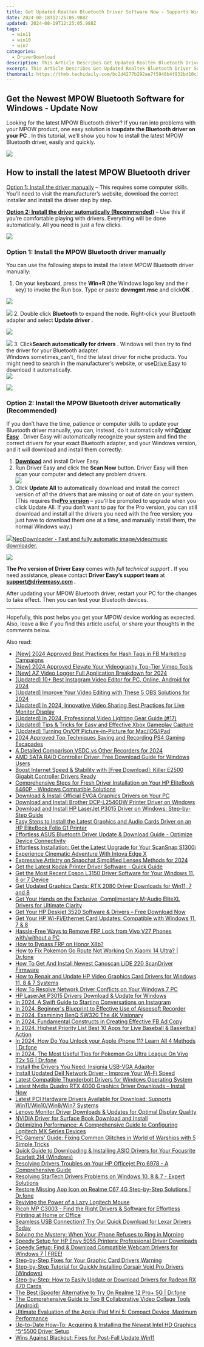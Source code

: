 ```yaml
---
title: Get Updated Realtek Bluetooth Driver Software Now - Supports Windows 11/10 Systems
date: 2024-08-18T12:25:05.988Z
updated: 2024-08-19T12:25:05.988Z
tags:
  - win11
  - win10
  - win7
categories:
  - DriverDownload
description: This Article Describes Get Updated Realtek Bluetooth Driver Software Now - Supports Windows 11/10 Systems
excerpt: This Article Describes Get Updated Realtek Bluetooth Driver Software Now - Supports Windows 11/10 Systems
thumbnail: https://thmb.techidaily.com/bc2d4277b292ae7f5948b4f932bd10c3a9f77d53f80591ecadf09ffda8a120cc.jpg
---
```


## Get the Newest MPOW Bluetooth Software for Windows - Update Now

Looking for the latest MPOW Bluetooth driver? If you ran into problems with your MPOW product, one easy solution is to**update the Bluetooth driver on your PC** . In this tutorial, we’ll show you how to install the latest MPOW Bluetooth driver, easily and quickly.

<!-- affiliate ads begin -->
<a href="https://shop.mondly.com/affiliate.php?ACCOUNT=ATISTUDI&AFFILIATE=108875&PATH=https%3A%2F%2Fwww.mondly.com%3FAFFILIATE%3D108875%26RESOURCE%3D%2BBusiness%2B970x90%2B"><img src="https://secure.avangate.com/images/merchant/69c418c33ec2e1a4267fa9bb77fa1428/business-970x90.gif" border="0"></a>
<!-- affiliate ads end -->
## How to install the latest MPOW Bluetooth driver

[Option 1: Install the driver manually](https://tools.techidaily.com/drivereasy/download/) – This requires some computer skills. You’ll need to visit the manufacturer’s website, download the correct installer and install the driver step by step.

[**Option 2: Install the driver automatically (Recommended)**](https://www.drivereasy.com/knowledge/mpow-bluetooth-driver-download-update-windows-10-8-7/#option2) – Use this if you’re comfortable playing with drivers. Everything will be done automatically. All you need is just a few clicks.

<!-- affiliate ads begin -->
<a href="https://secure.2checkout.com/order/checkout.php?PRODS=3727260&QTY=1&AFFILIATE=108875&CART=1"><img src="http://www.aiseesoft.com/avangate/30p/banner.jpg" border="0"></a>
<!-- affiliate ads end -->
### Option 1: Install the MPOW Bluetooth driver manually

 You can use the following steps to install the latest MPOW Bluetooth driver manually:

1. On your keyboard, press the **Win+R** (the Windows logo key and the r key) to invoke the Run box. Type or paste **devmgmt.msc** and click**OK** .  
<!-- affiliate ads begin -->
<a href="https://estore.macxdvd.com/order/checkout.php?PRODS=4526659&QTY=1&AFFILIATE=108875&CART=1"><img src="https://www.macxdvd.com/affiliate/new-banner/vcp-500x500.jpg" border="0"></a>
<!-- affiliate ads end -->
![](https://images.drivereasy.com/wp-content/uploads/2020/12/devmgmt-msc-ok.jpg)
2. Double click **Bluetooth**  to expand the node. Right-click your Bluetooth adapter and select **Update driver** .  
<!-- affiliate ads begin -->
<a href="https://shop.manycam.com/order/checkout.php?PRODS=17728032&QTY=1&AFFILIATE=108875&CART=1"><img src="https://secure.avangate.com/images/merchant/8230bea7d54bcdf99cdfe85cb07313d5/mcaffbanner920x120.png" border="0"></a>
<!-- affiliate ads end -->
![](https://images.drivereasy.com/wp-content/uploads/2021/03/mpow-manually-0.jpg)
3. Click**Search automatically for drivers** . Windows will then try to find the driver for your Bluetooth adapter.  
 Windows sometimes_can’t_ find the latest driver for niche products. You might need to search in the manufacturer’s website, or use[Drive Easy](https://tools.techidaily.com/drivereasy/download/) to download it automatically.  
![](https://images.drivereasy.com/wp-content/uploads/2021/03/mpow-manually-1.jpg)

<!-- affiliate ads begin -->
<a href="https://store.massmailsoftware.com/order/checkout.php?PRODS=2069351&QTY=1&AFFILIATE=108875&CART=1"><img src="https://secure.avangate.com/images/merchant/dc87c13749315c7217cdc4ac692e704c/banera_for_partners-24_%282%29.jpg" border="0"></a>
<!-- affiliate ads end -->
### Option 2: Install the MPOW Bluetooth driver automatically (Recommended)

 If you don’t have the time, patience or computer skills to update your Bluetooth driver manually, you can, instead, do it automatically with[**Driver Easy**](https://tools.techidaily.com/drivereasy/download/) . Driver Easy will automatically recognize your system and find the correct drivers for your exact Bluetooth adapter, and your Windows version, and it will download and install them correctly:

1. **[Download](https://tools.techidaily.com/drivereasy/download/)**  and install Driver Easy.
2. Run Driver Easy and click the **Scan Now** button. Driver Easy will then scan your computer and detect any problem drivers.  
![](https://images.drivereasy.com/wp-content/uploads/2020/11/Scan-now-1.jpg)
3. Click **Update All** to automatically download and install the correct version of _all_ the drivers that are missing or out of date on your system.  
 (This requires the[**Pro version**](https://tools.techidaily.com/drivereasy/download/) – you’ll be prompted to upgrade when you click Update All. If you don’t want to pay for the Pro version, you can still download and install all the drivers you need with the free version; you just have to download them one at a time, and manually install them, the normal Windows way.)  
<!-- affiliate ads begin -->
<a href="https://secure.2checkout.com/order/checkout.php?PRODS=4559731&QTY=1&AFFILIATE=108875&CART=1"><img src="http://www.neowise.com/images/nd-ss-w200.jpg" border="0">NeoDownloader - Fast and fully automatic image/video/music downloader. </a>
<!-- affiliate ads end -->
![](https://images.drivereasy.com/wp-content/uploads/2021/03/mpow-de.jpg)

**The Pro version of Driver Easy** comes with _full technical support_ . If you need assistance, please contact **Driver Easy’s support team** at **[support@drivereasy.com](https://tools.techidaily.com/drivereasy/download/) .**

 After updating your MPOW Bluetooth driver, restart your PC for the changes to take effect. Then you can test your Bluetooth devices.

---

 Hopefully, this post helps you get your MPOW device working as expected. Also, leave a like if you find this article useful, or share your thoughts in the comments below.

<ins class="adsbygoogle"
     style="display:block"
     data-ad-format="autorelaxed"
     data-ad-client="ca-pub-7571918770474297"
     data-ad-slot="1223367746"></ins>



<ins class="adsbygoogle"
     style="display:block"
     data-ad-client="ca-pub-7571918770474297"
     data-ad-slot="8358498916"
     data-ad-format="auto"
     data-full-width-responsive="true"></ins>

<span class="atpl-alsoreadstyle">Also read:</span>
<div><ul>
<li><a href="https://facebook-video-recording.techidaily.com/new-2024-approved-best-practices-for-hash-tags-in-fb-marketing-campaigns/"><u>[New] 2024 Approved  Best Practices for Hash Tags in FB Marketing Campaigns</u></a></li>
<li><a href="https://vimeo-videos.techidaily.com/new-2024-approved-elevate-your-videography-top-tier-vimeo-tools/"><u>[New] 2024 Approved  Elevate Your Videography  Top-Tier Vimeo Tools</u></a></li>
<li><a href="https://screen-mirroring-recording.techidaily.com/new-az-video-logger-full-application-breakdown-for-2024/"><u>[New] AZ Video Logger  Full Application Breakdown for 2024</u></a></li>
<li><a href="https://instagram-video-recordings.techidaily.com/updated-10plus-best-instagram-video-editor-for-pc-online-android-for-2024/"><u>[Updated] 10+ Best Instagram Video Editor for PC, Online, Android for 2024</u></a></li>
<li><a href="https://digital-screen-recording.techidaily.com/updated-improve-your-video-editing-with-these-5-obs-solutions-for-2024/"><u>[Updated] Improve Your Video Editing with These 5 OBS Solutions for 2024</u></a></li>
<li><a href="https://facebook-videos.techidaily.com/updated-in-2024-innovative-video-sharing-best-practices-for-live-monitor-display/"><u>[Updated] In 2024, Innovative Video Sharing  Best Practices for Live Monitor Display</u></a></li>
<li><a href="https://youtube-docs.techidaily.com/ed-in-2024-professional-video-lighting-gear-guide-17/"><u>[Updated] In 2024, Professional Video Lighting Gear Guide (#17)</u></a></li>
<li><a href="https://screen-video-capture.techidaily.com/updated-tips-and-tricks-for-easy-and-effective-xbox-gameplay-capture/"><u>[Updated] Tips & Tricks for Easy and Effective Xbox Gameplay Capture</u></a></li>
<li><a href="https://some-skills.techidaily.com/updated-turning-onoff-picture-in-picture-for-maciosipad/"><u>[Updated] Turning On/Off Picture-in-Picture for Mac/iOS/iPad</u></a></li>
<li><a href="https://screen-recording.techidaily.com/2024-approved-top-techniques-saving-and-recording-ps4-gaming-escapades/"><u>2024 Approved  Top Techniques  Saving and Recording PS4 Gaming Escapades</u></a></li>
<li><a href="https://remote-screen-capture.techidaily.com/a-detailed-comparison-vsdc-vs-other-recorders-for-2024/"><u>A Detailed Comparison  VSDC vs Other Recorders for 2024</u></a></li>
<li><a href="https://win-amazing.techidaily.com/amd-sata-raid-controller-driver-free-download-guide-for-windows-users/"><u>AMD SATA RAID Controller Driver: Free Download Guide for Windows Users</u></a></li>
<li><a href="https://win-amazing.techidaily.com/boost-internet-speed-and-stability-with-free-download-killer-e2500-gigabit-controller-drivers-ready/"><u>Boost Internet Speed & Stability with [Free Download]: Killer E2500 Gigabit Controller Drivers Ready</u></a></li>
<li><a href="https://win-amazing.techidaily.com/comprehensive-steps-for-fresh-driver-installation-on-your-hp-elitebook-8460p-windows-compatible-solutions/"><u>Comprehensive Steps for Fresh Driver Installation on Your HP EliteBook 8460P - Windows Compatible Solutions</u></a></li>
<li><a href="https://win-amazing.techidaily.com/download-and-install-official-evga-graphics-drivers-on-your-pc/"><u>Download & Install Official EVGA Graphics Drivers on Your PC</u></a></li>
<li><a href="https://win-amazing.techidaily.com/download-and-install-brother-dcp-l2540dw-printer-driver-on-windows/"><u>Download and Install Brother DCP-L2540DW Printer Driver on Windows</u></a></li>
<li><a href="https://win-amazing.techidaily.com/download-and-install-hp-laserjet-p3015-driver-on-windows-step-by-step-guide/"><u>Download and Install HP LaserJet P3015 Driver on Windows: Step-by-Step Guide</u></a></li>
<li><a href="https://win-amazing.techidaily.com/easy-steps-to-install-the-latest-graphics-and-audio-cards-driver-on-an-hp-elitebook-folio-g1-printer/"><u>Easy Steps to Install the Latest Graphics and Audio Cards Driver on an HP EliteBook Folio G1 Printer</u></a></li>
<li><a href="https://win-amazing.techidaily.com/effortless-asus-bluetooth-driver-update-and-download-guide-optimize-device-connectivity/"><u>Effortless ASUS Bluetooth Driver Update & Download Guide - Optimize Device Connectivity</u></a></li>
<li><a href="https://win-amazing.techidaily.com/effortless-installation-get-the-latest-upgrade-for-your-scansnap-s1300i/"><u>Effortless Installation: Get the Latest Upgrade for Your ScanSnap S1300i</u></a></li>
<li><a href="https://extra-lessons.techidaily.com/experience-cinematic-adventure-with-intova-edge-x/"><u>Experience Cinematic Adventure With Intova Edge X</u></a></li>
<li><a href="https://snapchat-videos.techidaily.com/expressive-artistry-on-snapchat-simplified-lenses-methods-for-2024/"><u>Expressive Artistry on Snapchat  Simplified Lenses Methods for 2024</u></a></li>
<li><a href="https://win-amazing.techidaily.com/get-the-latest-kodak-printer-driver-software-quick-guide/"><u>Get the Latest Kodak Printer Driver Software - Quick Guide</u></a></li>
<li><a href="https://win-amazing.techidaily.com/get-the-most-recent-epson-l3150-driver-software-for-your-windows-11-8-or-7-device/"><u>Get the Most Recent Epson L3150 Driver Software for Your Windows 11, 8 or 7 Device</u></a></li>
<li><a href="https://win-amazing.techidaily.com/get-updated-graphics-cards-rtx-2080-driver-downloads-for-win11-7-and-8/"><u>Get Updated Graphics Cards: RTX 2080 Driver Downloads for Win11, 7 and 8</u></a></li>
<li><a href="https://win-amazing.techidaily.com/get-your-hands-on-the-exclusive-complimentary-m-audio-elitexl-drivers-for-ultimate-clarity/"><u>Get Your Hands on the Exclusive, Complimentary M-Audio EliteXL Drivers for Ultimate Clarity</u></a></li>
<li><a href="https://win-amazing.techidaily.com/get-your-hp-deskjet-3520-software-and-drivers-free-download-now/"><u>Get Your HP Deskjet 3520 Software & Drivers – Free Download Now</u></a></li>
<li><a href="https://win-amazing.techidaily.com/get-your-hp-wi-fiethernet-card-updates-compatible-with-windows-11-7-and-8/"><u>Get Your HP Wi-Fi/Ethernet Card Updates: Compatible with Windows 11, 7 & 8</u></a></li>
<li><a href="https://bypass-frp.techidaily.com/hassle-free-ways-to-remove-frp-lock-from-vivo-v27-phones-withwithout-a-pc-by-drfone-android/"><u>Hassle-Free Ways to Remove FRP Lock from Vivo V27 Phones with/without a PC</u></a></li>
<li><a href="https://bypass-frp.techidaily.com/how-to-bypass-frp-on-honor-x8b-by-drfone-android/"><u>How to Bypass FRP on Honor X8b?</u></a></li>
<li><a href="https://android-pokemon-go.techidaily.com/how-to-fix-pokemon-go-route-not-working-on-xiaomi-14-ultra-drfone-by-drfone-virtual-android/"><u>How to Fix Pokemon Go Route Not Working On Xiaomi 14 Ultra? | Dr.fone</u></a></li>
<li><a href="https://win-amazing.techidaily.com/how-to-get-and-install-newest-canoscan-lide-220-scandriver-firmware/"><u>How To Get And Install Newest Canoscan LiDE 220 ScanDriver Firmware</u></a></li>
<li><a href="https://win-amazing.techidaily.com/how-to-repair-and-update-hp-video-graphics-card-drivers-for-windows-11-8-and-7-systems/"><u>How to Repair and Update HP Video Graphics Card Drivers for Windows 11, 8 & 7 Systems</u></a></li>
<li><a href="https://win-amazing.techidaily.com/how-to-resolve-network-driver-conflicts-on-your-windows-7-pc/"><u>How To Resolve Network Driver Conflicts on Your Windows 7 PC</u></a></li>
<li><a href="https://win-amazing.techidaily.com/hp-laserjet-p3015-drivers-download-and-update-for-windows/"><u>HP LaserJet P3015 Drivers Download & Update for Windows</u></a></li>
<li><a href="https://instagram-video-recordings.techidaily.com/in-2024-a-swift-guide-to-starting-conversations-on-instagram/"><u>In 2024, A Swift Guide to Starting Conversations on Instagram</u></a></li>
<li><a href="https://digital-screen-recording.techidaily.com/in-2024-beginners-blueprint-to-effective-use-of-aiseesoft-recorder/"><u>In 2024, Beginner's Blueprint to Effective Use of Aiseesoft Recorder</u></a></li>
<li><a href="https://some-techniques.techidaily.com/in-2024-examining-benq-sw320-the-4k-visionary/"><u>In 2024, Examining BenQ SW320  The 4K Visionary</u></a></li>
<li><a href="https://facebook-clips.techidaily.com/in-2024-fundamental-constructs-in-creating-effective-fb-ad-copy/"><u>In 2024, Fundamental Constructs in Creating Effective FB Ad Copy</u></a></li>
<li><a href="https://some-knowledge.techidaily.com/in-2024-highest-priority-list-best-10-apps-for-live-baseball-and-basketball-action/"><u>In 2024, Highest Priority List  Best 10 Apps for Live Baseball & Basketball Action</u></a></li>
<li><a href="https://iphone-unlock.techidaily.com/in-2024-how-do-you-unlock-your-apple-iphone-11-learn-all-4-methods-drfone-by-drfone-ios/"><u>In 2024, How Do You Unlock your Apple iPhone 11? Learn All 4 Methods | Dr.fone</u></a></li>
<li><a href="https://change-location.techidaily.com/in-2024-the-most-useful-tips-for-pokemon-go-ultra-league-on-vivo-t2x-5g-drfone-by-drfone-virtual-android/"><u>In 2024, The Most Useful Tips for Pokemon Go Ultra League On Vivo T2x 5G | Dr.fone</u></a></li>
<li><a href="https://win-amazing.techidaily.com/install-the-drivers-you-need-insignia-usb-vga-adaptor/"><u>Install the Drivers You Need: Insignia USB-VGA Adaptor</u></a></li>
<li><a href="https://win-amazing.techidaily.com/install-updated-dell-network-driver-improve-your-wi-fi-speed/"><u>Install Updated Dell Network Driver - Improve Your Wi-Fi Speed</u></a></li>
<li><a href="https://win-amazing.techidaily.com/latest-compatible-thunderbolt-drivers-for-windows-operating-system/"><u>Latest Compatible Thunderbolt Drivers for Windows Operating System</u></a></li>
<li><a href="https://win-amazing.techidaily.com/latest-nvidia-quadro-rtx-4000-graphics-driver-downloads-install-now/"><u>Latest Nvidia Quadro RTX 4000 Graphics Driver Downloads – Install Now</u></a></li>
<li><a href="https://win-amazing.techidaily.com/latest-pci-hardware-drivers-available-for-download-supports-win11win10win8win7-systems/"><u>Latest PCI Hardware Drivers Available for Download: Supports Win11/Win10/Win8/Win7 Systems</u></a></li>
<li><a href="https://win-amazing.techidaily.com/lenovo-monitor-driver-downloads-and-updates-for-optimal-display-quality/"><u>Lenovo Monitor Driver Downloads & Updates for Optimal Display Quality</u></a></li>
<li><a href="https://win-amazing.techidaily.com/nvidia-driver-for-surface-book-download-and-install/"><u>NVIDIA Driver for Surface Book Download and Install</u></a></li>
<li><a href="https://win-amazing.techidaily.com/optimizing-performance-a-comprehensive-guide-to-configuring-logitech-mx-series-devices/"><u>Optimizing Performance: A Comprehensive Guide to Configuring Logitech MX Series Devices</u></a></li>
<li><a href="https://win-answers.techidaily.com/pc-gamers-guide-fixing-common-glitches-in-world-of-warships-with-5-simple-tricks/"><u>PC Gamers' Guide: Fixing Common Glitches in World of Warships with 5 Simple Tricks</u></a></li>
<li><a href="https://win-amazing.techidaily.com/quick-guide-to-downloading-and-installing-asio-drivers-for-your-focusrite-scarlett-2i4-windows/"><u>Quick Guide to Downloading & Installing ASIO Drivers for Your Focusrite Scarlett 2I4 (Windows)</u></a></li>
<li><a href="https://win-amazing.techidaily.com/resolving-drivers-troubles-on-your-hp-officejet-pro-6978-a-comprehensive-guide/"><u>Resolving Drivers Troubles on Your HP Officejet Pro 6978 - A Comprehensive Guide</u></a></li>
<li><a href="https://win-amazing.techidaily.com/resolving-startech-drivers-problems-on-windows-10-8-and-7-expert-solutions/"><u>Resolving StarTech Drivers Problems on Windows 10, 8 & 7 - Expert Solutions</u></a></li>
<li><a href="https://fix-guide.techidaily.com/restore-missing-app-icon-on-realme-c67-4g-step-by-step-solutions-drfone-by-drfone-fix-android-problems-fix-android-problems/"><u>Restore Missing App Icon on Realme C67 4G Step-by-Step Solutions | Dr.fone</u></a></li>
<li><a href="https://win-howtos.techidaily.com/reviving-the-power-of-a-lazy-logitech-mouse/"><u>Reviving the Power of a Lazy Logitech Mouse</u></a></li>
<li><a href="https://win-amazing.techidaily.com/ricoh-mp-c3003-find-the-right-drivers-and-software-for-effortless-printing-at-home-or-office/"><u>Ricoh MP C3003 - Find the Right Drivers & Software for Effortless Printing at Home or Office</u></a></li>
<li><a href="https://win-amazing.techidaily.com/seamless-usb-connection-try-our-quick-download-for-lexar-drivers-today/"><u>Seamless USB Connection? Try Our Quick Download for Lexar Drivers Today</u></a></li>
<li><a href="https://fox-that.techidaily.com/solving-the-mystery-when-your-iphone-refuses-to-ring-in-morning/"><u>Solving the Mystery: When Your iPhone Refuses to Ring in Morning</u></a></li>
<li><a href="https://win-amazing.techidaily.com/speedy-setup-for-hp-envy-5055-printers-professional-driver-downloads/"><u>Speedy Setup for HP Envy 5055 Printers: Professional Driver Downloads</u></a></li>
<li><a href="https://win-amazing.techidaily.com/1722956294471-speedy-setup-find-and-download-compatible-webcam-drivers-for-windows-7-free/"><u>Speedy Setup: Find & Download Compatible Webcam Drivers for Windows 7 | FREE!</u></a></li>
<li><a href="https://win-amazing.techidaily.com/1722976550466-step-by-step-fixes-for-your-graphic-card-drivers-warning/"><u>Step-by-Step Fixes for Your Graphic Card Drivers Warning</u></a></li>
<li><a href="https://win-amazing.techidaily.com/step-by-step-tutorial-for-quickly-installing-corsair-void-pro-drivers-windows/"><u>Step-by-Step Tutorial for Quickly Installing Corsair Void Pro Drivers (Windows)</u></a></li>
<li><a href="https://win-amazing.techidaily.com/step-by-step-how-to-easily-update-or-download-drivers-for-radeon-rx-470-cards/"><u>Step-by-Step: How to Easily Update or Download Drivers for Radeon RX 470 Cards</u></a></li>
<li><a href="https://pokemon-go-android.techidaily.com/the-best-ispoofer-alternative-to-try-on-realme-12-proplus-5g-drfone-by-drfone-virtual-android/"><u>The Best iSpoofer Alternative to Try On Realme 12 Pro+ 5G | Dr.fone</u></a></li>
<li><a href="https://extra-hints.techidaily.com/the-comprehensive-guide-to-top-8-collaborative-video-collage-tools-android/"><u>The Comprehensive Guide to Top 8 Collaborative Video Collage Tools (Android)</u></a></li>
<li><a href="https://buynow-info.techidaily.com/ultimate-evaluation-of-the-apple-ipad-mini-5-compact-device-maximum-performance/"><u>Ultimate Evaluation of the Apple iPad Mini 5: Compact Device, Maximum Performance</u></a></li>
<li><a href="https://win-amazing.techidaily.com/up-to-date-how-to-acquiring-and-installing-the-newest-intel-hd-graphics-55500-driver-setup/"><u>Up-to-Date How-To: Acquiring & Installing the Newest Intel HD Graphics ^5^5500 Driver Setup</u></a></li>
<li><a href="https://graphic-issues.techidaily.com/wins-against-blackout-fixes-for-post-fall-update-win11/"><u>Wins Against Blackout: Fixes for Post-Fall Update Win11</u></a></li>
</ul></div>
